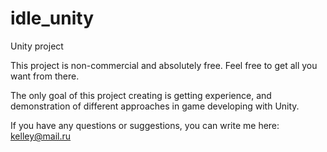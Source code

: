 # idle_unity
Unity project

This project is non-commercial and absolutely free.
Feel free to get all you want from there.

The only goal of this project creating is getting experience,
and demonstration of different approaches in game developing with Unity.

If you have any questions or suggestions, you can write me here: kelley@mail.ru
